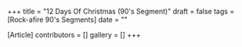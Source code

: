 +++
title = "12 Days Of Christmas (90's Segment)"
draft = false
tags = [Rock-afire 90's Segments]
date = ""

[Article]
contributors = []
gallery = []
+++